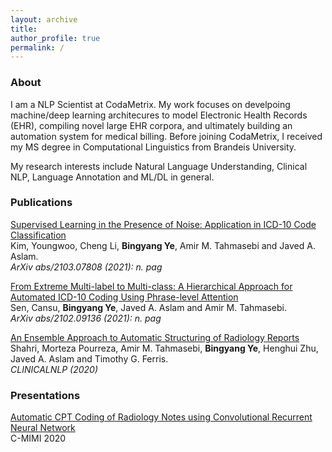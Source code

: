 ```yaml
---
layout: archive
title: 
author_profile: true
permalink: /
---
```


<!-- <span style="font-size:2em">**Bingyang Ye**</span> -->

### About
I am a NLP Scientist at CodaMetrix. My work focuses on develpoing machine/deep learning architecures to model Electronic Health Records (EHR), compiling novel large EHR corpora, and ultimately building an automation system for medical billing. Before joining CodaMetrix, I received my MS degree in Computational Linguistics from Brandeis University. 

My research interests include Natural Language Understanding, Clinical NLP, Language Annotation and ML/DL in general. 

### Publications
[Supervised Learning in the Presence of Noise: Application in ICD-10 Code Classification](https://arxiv.org/pdf/2103.07808.pdf)\
Kim, Youngwoo, Cheng Li, **Bingyang Ye**, Amir M. Tahmasebi and Javed A. Aslam.  
*ArXiv abs/2103.07808 (2021): n. pag*

[From Extreme Multi-label to Multi-class: A Hierarchical Approach for Automated ICD-10 Coding Using Phrase-level Attention](https://arxiv.org/pdf/2102.09136.pdf)\
Sen, Cansu, **Bingyang Ye**, Javed A. Aslam and Amir M. Tahmasebi.  
*ArXiv abs/2102.09136 (2021): n. pag*

[An Ensemble Approach to Automatic Structuring of Radiology Reports](https://aclanthology.org/2020.clinicalnlp-1.28.pdf)\
Shahri, Morteza Pourreza, Amir M. Tahmasebi, **Bingyang Ye**, Henghui Zhu, Javed A. Aslam and Timothy G. Ferris.  
*CLINICALNLP (2020)*

### Presentations
[Automatic CPT Coding of Radiology Notes using Convolutional Recurrent Neural Network](https://siim.org/page/2020cmimi_clinical_applications_2)\
C-MIMI 2020

<!-- ## Activities
---
### Designing Multimodal Datasets for NLP Challenges
I am working on building R2VQ, a dataset designed for testing competence-based comprehension of machines over a multimodal recipe collection.
Check out [here](https://r2vq.org/) for more information.
### Semantic Visualization of Scientific Data
I am working on the exploration of the Covid-19 literature through semantic visualization. Check out
our [SemViz](https://www.semviz.org/) web page for the latest work!
 -->
